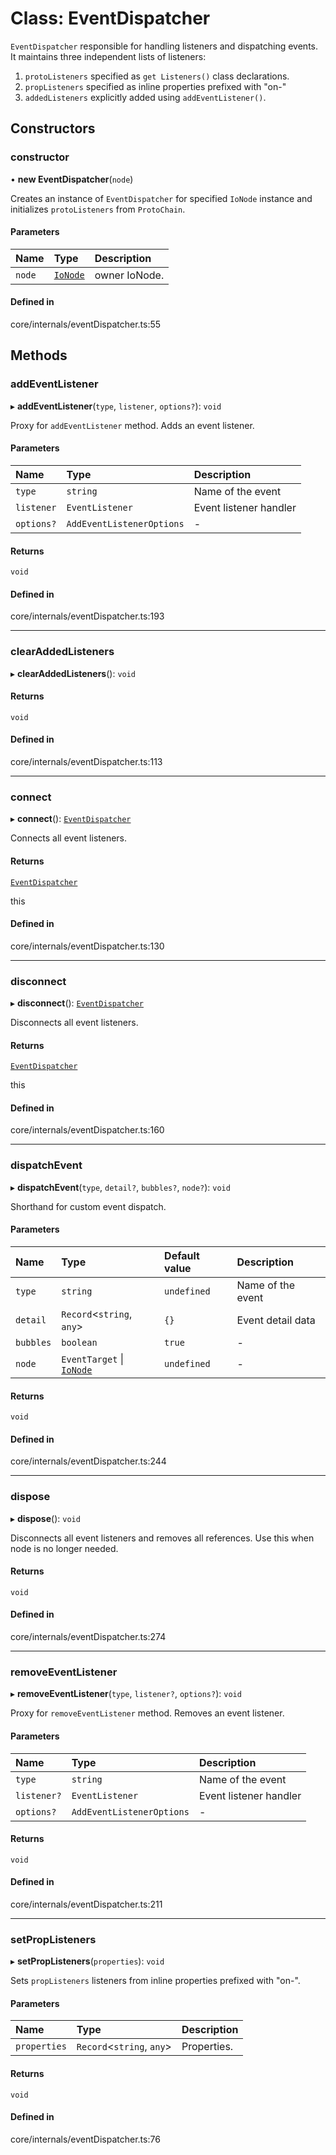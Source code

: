 # Class: EventDispatcher

`EventDispatcher` responsible for handling listeners and dispatching events.
It maintains three independent lists of listeners:
  1. `protoListeners` specified as `get Listeners()` class declarations.
  2. `propListeners` specified as inline properties prefixed with "on-"
  3. `addedListeners` explicitly added using `addEventListener()`.

## Constructors

### constructor

• **new EventDispatcher**(`node`)

Creates an instance of `EventDispatcher` for specified `IoNode` instance and initializes `protoListeners` from `ProtoChain`.

#### Parameters

| Name | Type | Description |
| :------ | :------ | :------ |
| `node` | [`IoNode`](IoNode.md) | owner IoNode. |

#### Defined in

core/internals/eventDispatcher.ts:55

## Methods

### addEventListener

▸ **addEventListener**(`type`, `listener`, `options?`): `void`

Proxy for `addEventListener` method.
Adds an event listener.

#### Parameters

| Name | Type | Description |
| :------ | :------ | :------ |
| `type` | `string` | Name of the event |
| `listener` | `EventListener` | Event listener handler |
| `options?` | `AddEventListenerOptions` | - |

#### Returns

`void`

#### Defined in

core/internals/eventDispatcher.ts:193

___

### clearAddedListeners

▸ **clearAddedListeners**(): `void`

#### Returns

`void`

#### Defined in

core/internals/eventDispatcher.ts:113

___

### connect

▸ **connect**(): [`EventDispatcher`](EventDispatcher.md)

Connects all event listeners.

#### Returns

[`EventDispatcher`](EventDispatcher.md)

this

#### Defined in

core/internals/eventDispatcher.ts:130

___

### disconnect

▸ **disconnect**(): [`EventDispatcher`](EventDispatcher.md)

Disconnects all event listeners.

#### Returns

[`EventDispatcher`](EventDispatcher.md)

this

#### Defined in

core/internals/eventDispatcher.ts:160

___

### dispatchEvent

▸ **dispatchEvent**(`type`, `detail?`, `bubbles?`, `node?`): `void`

Shorthand for custom event dispatch.

#### Parameters

| Name | Type | Default value | Description |
| :------ | :------ | :------ | :------ |
| `type` | `string` | `undefined` | Name of the event |
| `detail` | `Record`<`string`, `any`\> | `{}` | Event detail data |
| `bubbles` | `boolean` | `true` | - |
| `node` | `EventTarget` \| [`IoNode`](IoNode.md) | `undefined` | - |

#### Returns

`void`

#### Defined in

core/internals/eventDispatcher.ts:244

___

### dispose

▸ **dispose**(): `void`

Disconnects all event listeners and removes all references.
Use this when node is no longer needed.

#### Returns

`void`

#### Defined in

core/internals/eventDispatcher.ts:274

___

### removeEventListener

▸ **removeEventListener**(`type`, `listener?`, `options?`): `void`

Proxy for `removeEventListener` method.
Removes an event listener.

#### Parameters

| Name | Type | Description |
| :------ | :------ | :------ |
| `type` | `string` | Name of the event |
| `listener?` | `EventListener` | Event listener handler |
| `options?` | `AddEventListenerOptions` | - |

#### Returns

`void`

#### Defined in

core/internals/eventDispatcher.ts:211

___

### setPropListeners

▸ **setPropListeners**(`properties`): `void`

Sets `propListeners` listeners from inline properties prefixed with "on-".

#### Parameters

| Name | Type | Description |
| :------ | :------ | :------ |
| `properties` | `Record`<`string`, `any`\> | Properties. |

#### Returns

`void`

#### Defined in

core/internals/eventDispatcher.ts:76
